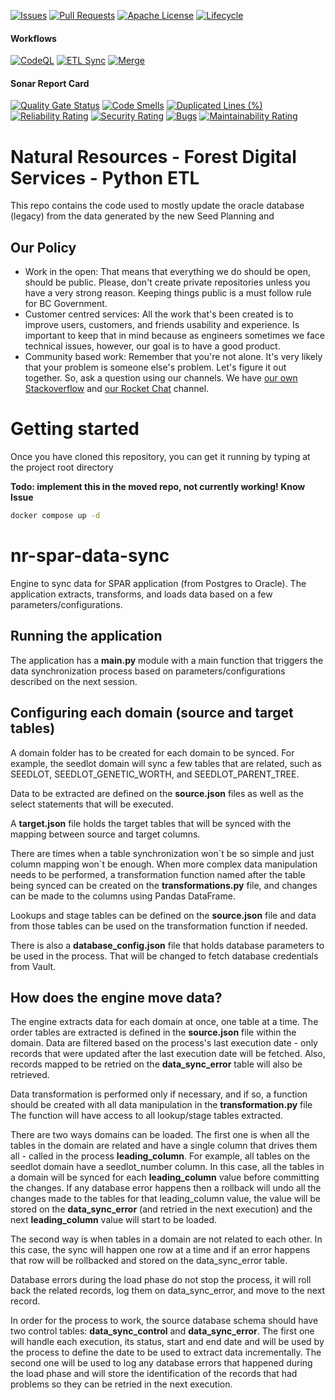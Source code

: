 [![Issues](https://img.shields.io/github/issues/bcgov/nr-fds-pyetl)](/../../issues)
[![Pull Requests](https://img.shields.io/github/issues-pr/bcgov/nr-fds-pyetl)](/../../pulls)
[![Apache License](https://img.shields.io/badge/license-Apache%202.0-blue?style=flat-square)](/LICENSE.md)
[![Lifecycle](https://img.shields.io/badge/Lifecycle-Maturing-007EC6)](https://github.com/bcgov/repomountie/blob/master/doc/lifecycle-badges.md)

#### Workflows
[![CodeQL](https://github.com/bcgov/nr-fds-pyetl/actions/workflows/github-code-scanning/codeql/badge.svg)](https://github.com/bcgov/nr-fds-pyetl/actions/workflows/github-code-scanning/codeql)
[![ETL Sync](https://github.com/bcgov/nr-fds-pyetl/actions/workflows/job-sync.yml/badge.svg)](https://github.com/bcgov/nr-fds-pyetl/actions/workflows/job-sync.yml)
[![Merge](https://github.com/bcgov/nr-fds-pyetl/actions/workflows/merge.yml/badge.svg)](https://github.com/bcgov/nr-fds-pyetl/actions/workflows/merge.yml)

#### Sonar Report Card
[![Quality Gate Status](https://sonarcloud.io/api/project_badges/measure?project=bcgov_nr-fds-pyetl&metric=alert_status)](https://sonarcloud.io/summary/new_code?id=bcgov_nr-fds-pyetl)
[![Code Smells](https://sonarcloud.io/api/project_badges/measure?project=bcgov_nr-fds-pyetl&metric=code_smells)](https://sonarcloud.io/summary/new_code?id=bcgov_nr-fds-pyetl)
[![Duplicated Lines (%)](https://sonarcloud.io/api/project_badges/measure?project=bcgov_nr-fds-pyetl&metric=duplicated_lines_density)](https://sonarcloud.io/summary/new_code?id=bcgov_nr-fds-pyetl)
[![Reliability Rating](https://sonarcloud.io/api/project_badges/measure?project=bcgov_nr-fds-pyetl&metric=reliability_rating)](https://sonarcloud.io/summary/new_code?id=bcgov_nr-fds-pyetl)
[![Security Rating](https://sonarcloud.io/api/project_badges/measure?project=bcgov_nr-fds-pyetl&metric=security_rating)](https://sonarcloud.io/summary/new_code?id=bcgov_nr-fds-pyetl)
[![Bugs](https://sonarcloud.io/api/project_badges/measure?project=bcgov_nr-fds-pyetl&metric=bugs)](https://sonarcloud.io/summary/new_code?id=bcgov_nr-fds-pyetl)
[![Maintainability Rating](https://sonarcloud.io/api/project_badges/measure?project=bcgov_nr-fds-pyetl&metric=sqale_rating)](https://sonarcloud.io/summary/new_code?id=bcgov_nr-fds-pyetl)



# Natural Resources - Forest Digital Services - Python ETL

This repo contains the code used to mostly update the oracle database (legacy) from the data
generated by the new Seed Planning and

## Our Policy

- Work in the open: That means that everything we do should be open, should be
public. Please, don't create private repositories unless you have a very strong
reason. Keeping things public is a must follow rule for BC Government.
- Customer centred services: All the work that's been created is to improve users,
customers, and friends usability and experience. Is important to keep that in mind
because as engineers sometimes we face technical issues, however, our goal is
to have a good product.
- Community based work: Remember that you're not alone. It's very likely that
your problem is someone else's problem. Let's figure it out together. So, ask
a question using our channels. We have [our own Stackoverflow](https://stackoverflow.developer.gov.bc.ca/)
and [our Rocket Chat](https://chat.developer.gov.bc.ca/) channel.


# Getting started

Once you have cloned this repository, you can get it running by typing at the
project root directory

**Todo: implement this in the moved repo, not currently working!  Know Issue**
```sh
docker compose up -d
```

# nr-spar-data-sync

Engine to sync data for SPAR application (from Postgres to Oracle). The application extracts, transforms, and loads data based on a few parameters/configurations.

## Running the application
The application has a **main.py** module with a main function that triggers the data synchronization process based on parameters/configurations described on the next session.

## Configuring each domain (source and target tables)
A domain folder has to be created for each domain to be synced. For example, the seedlot domain will sync a few tables that are related, such as SEEDLOT, SEEDLOT_GENETIC_WORTH, and SEEDLOT_PARENT_TREE.

Data to be extracted are defined on the **source.json** files as well as the select statements that will be executed.

A **target.json** file holds the target tables that will be synced with the mapping between source and target columns.

There are times when a table synchronization won´t be so simple and just column mapping won´t be enough. When more complex data manipulation needs to be performed, a transformation function named after the table being synced can be created on the **transformations.py** file, and changes can be made to the columns using Pandas DataFrame.

Lookups and stage tables can be defined on the **source.json** file and data from those tables can be used on the transformation function if needed.

There is also a **database_config.json** file that holds database parameters to be used in the process. That will be changed to fetch database credentials from Vault.

## How does the engine move data?
The engine extracts data for each domain at once, one table at a time. The order tables are extracted is defined in the **source.json** file within the domain. Data are filtered based on the process's last execution date - only records that were updated after the last execution date will be fetched. Also, records mapped to be retried on the **data_sync_error** table will also be retrieved.

Data transformation is performed only if necessary, and if so, a function should be created with all data manipulation in the **transformation.py** file The function will have access to all lookup/stage tables extracted.

There are two ways domains can be loaded. The first one is when all the tables in the domain are related and have a single column that drives them all - called in the process **leading_column**. For example, all tables on the seedlot domain have a seedlot_number column. In this case, all the tables in a domain will be synced for each **leading_column** value before committing the changes. If any database error happens then a rollback will undo all the changes made to the tables for that leading_column value, the value will be stored on the **data_sync_error** (and retried in the next execution) and the next **leading_column** value will start to be loaded.

The second way is when tables in a domain are not related to each other. In this case, the sync will happen one row at a time and if an error happens that row will be rollbacked and stored on the data_sync_error table.

Database errors during the load phase do not stop the process, it will roll back the related records, log them on data_sync_error, and move to the next record.

In order for the process to work, the source database schema should have two control tables: **data_sync_control** and **data_sync_error**. The first one will handle each execution, its status, start and end date and will be used by the process to define the date to be used to extract data incrementally. The second one will be used to log any database errors that happened during the load phase and will store the identification of the records that had problems so they can be retried in the next execution.
